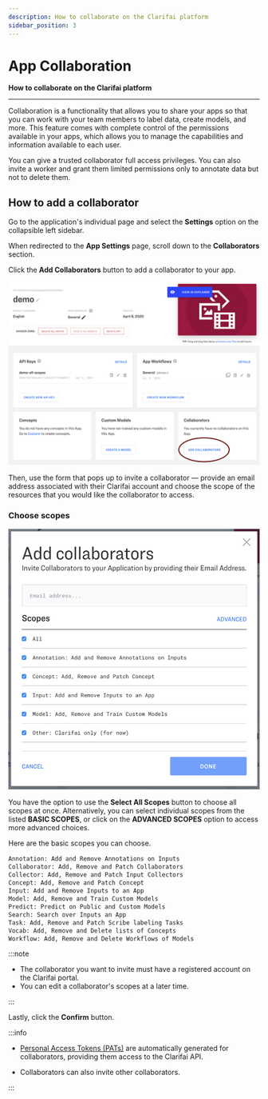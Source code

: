 ```yaml
---
description: How to collaborate on the Clarifai platform
sidebar_position: 3
---
```


# App Collaboration

**How to collaborate on the Clarifai platform**
<hr />

Collaboration is a functionality that allows you to share your apps so that you can work with your team members to label data, create models, and more. This feature comes with complete control of the permissions available in your apps, which allows you to manage the capabilities and information available to each user. 

You can give a trusted collaborator full access privileges. You can also invite a worker and grant them limited permissions only to annotate data but not to delete them.

## How to add a collaborator

Go to the application's individual page and select the **Settings** option on the collapsible left sidebar.

When redirected to the **App Settings** page, scroll down to the **Collaborators** section. 

Click the **Add Collaborators** button to add a collaborator to your app. 

![](/img/add_collaborators.jpg)

Then, use the form that pops up to invite a collaborator — provide an email address associated with their Clarifai account and choose the scope of the resources that you would like the collaborator to access.

### Choose scopes

![](/img/collaborator_scopes.jpg)

You have the option to use the **Select All Scopes** button to choose all scopes at once. Alternatively, you can select individual scopes from the listed **BASIC SCOPES**, or click on the **ADVANCED SCOPES** option to access more advanced choices.

Here are the basic scopes you can choose. 

```text
Annotation: Add and Remove Annotations on Inputs
Collaborator: Add, Remove and Patch Collaborators
Collector: Add, Remove and Patch Input Collectors
Concept: Add, Remove and Patch Concept
Input: Add and Remove Inputs to an App
Model: Add, Remove and Train Custom Models
Predict: Predict on Public and Custom Models
Search: Search over Inputs an App
Task: Add, Remove and Patch Scribe labeling Tasks
Vocab: Add, Remove and Delete lists of Concepts
Workflow: Add, Remove and Delete Workflows of Models
```

:::note

- The collaborator you want to invite must have a registered account on the Clarifai portal.
- You can edit a collaborator's scopes at a later time.

:::

Lastly, click the **Confirm** button. 

:::info

* [Personal Access Tokens (PATs)](https://docs.clarifai.com/clarifai-basics/authentication/personal-access-tokens) are automatically generated for collaborators, providing them access to the Clarifai API.

* Collaborators can also invite other collaborators.

:::